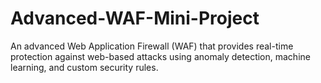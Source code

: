 # Advanced-WAF-Mini-Project
An advanced Web Application Firewall (WAF) that provides real-time protection against web-based attacks using anomaly detection, machine learning, and custom security rules.
